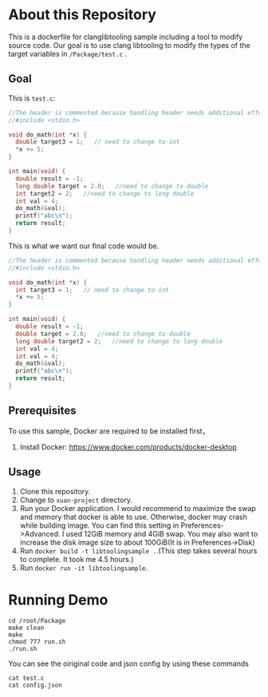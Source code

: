 # About this Repository
This is a dockerfile for clanglibtooling sample including a tool to modify source code. Our goal is to use clang libtooling to modify the types of the target variables in `/Package/test.c` . 

Goal
-------------------------------------- 
This is `test.c`:

```c++
//The header is commented because handling header needs additional effort.
//#include <stdio.h>

void do_math(int *x) {
  double target3 = 1;   // need to change to int
  *x += 5;
}

int main(void) {
  double result = -1;
  long double target = 2.0;   //need to change to double
  int target2 = 2;   //need to change to long double
  int val = 4;
  do_math(&val);
  printf("abc\n");
  return result;
}
```

This is what we want our final code would be.

```c++
//The header is commented because handling header needs additional effort.
//#include <stdio.h>

void do_math(int *x) {
  int target3 = 1;   // need to change to int
  *x += 5;
}

int main(void) {
  double result = -1;
  double target = 2.0;   //need to change to double
  long double target2 = 2;   //need to change to long double
  int val = 4;
  int val = 4;
  do_math(&val);
  printf("abc\n");
  return result;
}
```

Prerequisites  
---------------------------------------  
To use this sample, Docker are required to be installed first，  
1. Install Docker: https://www.docker.com/products/docker-desktop

Usage  
--------------------------------------  
1. Clone this repository.
2. Change to `xuan-project` directory.
3. Run your Docker application. I would recommend to maximize the swap and memory that docker is able to use. Otherwise, docker may crash while building image. You can find this setting in Preferences->Advanced. I used 12GiB memory and 4GiB swap. You may also want to increase the disk image size to about 100GiB(It is in Preferences->Disk)
4. Run `docker build -t libtoolingsample .`.(This step takes several hours to complete. It took me 4.5 hours.)
5. Run `docker run -it libtoolingsample`.

# Running Demo

```
cd /root/Package
make clean
make
chmod 777 run.sh
./run.sh
```

You can see the oiriginal code and json config by using these commands
```
cat test.c
cat config.json
```


